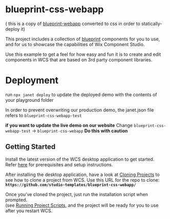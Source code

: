 # blueprint-css-webapp

( this is a copy of [blueprint-webapp](https://github.com/studio-templates/blueprint-webapp) converted to css in order to statically-deploy it)

This project includes a collection of [blueprint](https://blueprintjs.com) components for you to use, and for us to showcase the capabilities of Wix Component Studio.

Use this example to get a feel for how easy and fun it is to create and edit components in WCS that are based on 3rd party component libraries.

# Deployment
run `npx janet deploy` to update the deployed demo with the contents of your playground folder

In order to prevent overwriting our production demo, the janet.json file refers to `blueprint-css-webapp-test`

**if you want to update the live demo on our website**
Change `blueprint-css-webapp-test` -> `blueprint-css-webapp`
**Do this with caution**

## Getting Started

Install the latest version of the WCS desktop application to get started. Refer [here](https://component-studio.wixanswers.com/en/article/kb32828) for prerequisites and setup instructions.

After installing the desktop application, have a look at [Cloning Projects](https://component-studio.wixanswers.com/en/article/kb37629) to see how to clone a project from WCS. Use this URL for the repo to clone: **`https://github.com/studio-templates/blueprint-css-webapp/`**

Once you’ve cloned the project, just run the installation script when prompted.  
(see [Running Project Scripts](https://component-studio.wixanswers.com/en/article/kb37621]), and the project will be ready for you to use after you restart WCS.
